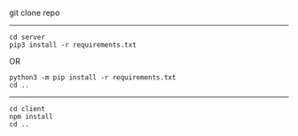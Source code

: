git clone repo

---

```
cd server
pip3 install -r requirements.txt
```
OR
```
python3 -m pip install -r requirements.txt
cd ..
```

---

```
cd client
npm install
cd ..
```
